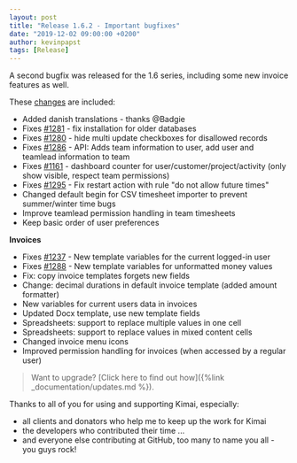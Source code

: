 ```yaml
---
layout: post
title: "Release 1.6.2 - Important bugfixes"
date: "2019-12-02 09:00:00 +0200"
author: kevinpapst
tags: [Release]
---
```


A second bugfix was released for the 1.6 series, including some new invoice features as well.

These [changes](https://github.com/kevinpapst/kimai2/compare/1.5...1.6.2) are included:

- Added danish translations - thanks @Badgie
- Fixes [\#1281](https://github.com/kevinpapst/kimai2/issues/1281) - fix installation for older databases
- Fixes [\#1280](https://github.com/kevinpapst/kimai2/issues/1280) - hide multi update checkboxes for disallowed records
- Fixes [\#1286](https://github.com/kevinpapst/kimai2/issues/1286) - API: Adds team information to user, add user and teamlead information to team 
- Fixes [\#1161](https://github.com/kevinpapst/kimai2/issues/822) - dashboard counter for user/customer/project/activity (only show visible, respect team permissions) 
- Fixes [\#1295](https://github.com/kevinpapst/kimai2/issues/1295) - Fix restart action with rule "do not allow future times" 
- Changed default begin for CSV timesheet importer to prevent summer/winter time bugs
- Improve teamlead permission handling in team timesheets
- Keep basic order of user preferences

**Invoices**
- Fixes [\#1237](https://github.com/kevinpapst/kimai2/issues/1237) - New template variables for the current logged-in user
- Fixes [\#1288](https://github.com/kevinpapst/kimai2/issues/1288) - New template variables for unformatted money values
- Fix: copy invoice templates forgets new fields
- Change: decimal durations in default invoice template (added amount formatter)
- New variables for current users data in invoices
- Updated Docx template, use new template fields
- Spreadsheets: support to replace multiple values in one cell
- Spreadsheets: support to replace values in mixed content cells
- Changed invoice menu icons
- Improved permission handling for invoices (when accessed by a regular user)

> Want to upgrade? [Click here to find out how]({%link _documentation/updates.md %}).

Thanks to all of you for using and supporting Kimai, especially:
- all clients and donators who help me to keep up the work for Kimai
- the developers who contributed their time ...
- and everyone else contributing at GitHub, too many to name you all - you guys rock!
